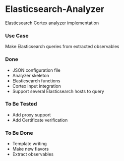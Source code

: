 # Elasticsearch-Analyzer
Elasticsearch Cortex analyzer implementation

### Use Case

Make Elasticsearch queries from extracted observables

### Done
* JSON configuration file
* Analyzer skeleton
* Elasticsearch functions
* Cortex input integration
* Support several Elasticsearch hosts to query

### To Be Tested
* Add proxy support
* Add Certificate verification

### To Be Done
* Template writing
* Make new flavors
* Extract observables